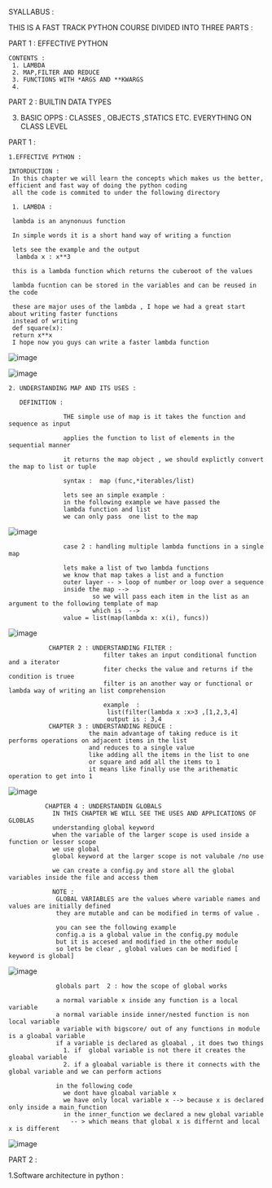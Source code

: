 SYALLABUS  :

THIS IS A FAST TRACK PYTHON COURSE DIVIDED INTO THREE PARTS :

PART 1 : EFFECTIVE PYTHON 
  
    CONTENTS :
     1. LAMBDA 
     2. MAP,FILTER AND REDUCE 
     3. FUNCTIONS WITH *ARGS AND **KWARGS 
     4.

PART 2 : BUILTIN DATA TYPES 


3. BASIC OPPS : CLASSES , OBJECTS ,STATICS ETC. EVERYTHING ON CLASS LEVEL 


PART 1 :  

    1.EFFECTIVE PYTHON :
  
    INTORDUCTION : 
     In this chapter we will learn the concepts which makes us the better, efficient and fast way of doing the python coding
     all the code is commited to under the following directory 
   
     1. LAMBDA :
   
     lambda is an anynonuus function 
   
     In simple words it is a short hand way of writing a function 
   
     lets see the example and the output 
      lambda x : x**3
     
     this is a lambda function which returns the cuberoot of the values 
  
     lambda fucntion can be stored in the variables and can be reused in the code 
      
     these are major uses of the lambda , I hope we had a great start about writing faster functions 
     instead of writing 
     def square(x):
     return x**x 
     I hope now you guys can write a faster lambda function 
     
      



![image](https://user-images.githubusercontent.com/45656883/123250411-a4b8e480-d507-11eb-88c9-fb8a04ce8652.png)
  
  
![image](https://user-images.githubusercontent.com/45656883/123250776-16912e00-d508-11eb-9804-fa8629b8b63d.png)
  

    2. UNDERSTANDING MAP AND ITS USES :
       
       DEFINITION : 
             
                   THE simple use of map is it takes the function and sequence as input 
                   
                   applies the function to list of elements in the sequential manner 
                   
                   it returns the map object , we should explictly convert the map to list or tuple 
                   
                   syntax :  map (func,*iterables/list)
                   
                   lets see an simple example : 
                   in the following example we have passed the 
                   lambda function and list
                   we can only pass  one list to the map 
                   
   ![image](https://user-images.githubusercontent.com/45656883/123251558-f746d080-d508-11eb-9fb3-e6bc714f57ec.png)
              
                   case 2 : handling multiple lambda functions in a single map 
                   
                   lets make a list of two lambda functions
                   we know that map takes a list and a function 
                   outer layer -- > loop of number or loop over a sequence 
                   inside the map -->
                           so we will pass each item in the list as an argument to the following template of map 
                           which is  -->
                   value = list(map(lambda x: x(i), funcs))
                   
                   
   ![image](https://user-images.githubusercontent.com/45656883/123588887-12b22400-d806-11eb-8fa3-92ae1a7392ef.png)
                
                   
                   
               CHAPTER 2 : UNDERSTANDING FILTER : 
                              filter takes an input conditional function and a iterator 
                              fiter checks the value and returns if the condition is truee 
                              filter is an another way or functional or lambda way of writing an list comprehension 
                              
                              example  :
                               list(filter(lambda x :x>3 ,[1,2,3,4]
                               output is : 3,4 
               CHAPTER 3 : UNDERSTANDING REDUCE :
                          the main advantage of taking reduce is it performs operations on adjacent items in the list 
                          and reduces to a single value 
                          like adding all the items in the list to one 
                          or square and add all the items to 1 
                          it means like finally use the arithematic operation to get into 1
               
   ![image](https://user-images.githubusercontent.com/45656883/123597516-0ed7cf00-d811-11eb-8de9-db7ae06c8c7d.png)

                       
                              
              CHAPTER 4 : UNDERSTANDIN GLOBALS 
                IN THIS CHAPTER WE WILL SEE THE USES AND APPLICATIONS OF GLOBLAS 
                understanding global keyword 
                when the variable of the larger scope is used inside a function or lesser scope 
                we use global 
                global keyword at the larger scope is not valubale /no use 
                
                we can create a config.py and store all the global variables inside the file and access them 
                
                NOTE : 
                 GLOBAL VARIABLES are the values where variable names and values are initially defined 
                 they are mutable and can be modified in terms of value .
                 
                 you can see the following example 
                 config.a is a global value in the config.py module 
                 but it is accesed and modified in the other module 
                 so lets be clear , global values can be modified [ keyword is global]
                
                    

![image](https://user-images.githubusercontent.com/45656883/123957616-a08a3c80-d9c9-11eb-872a-19f5745058bd.png)


                 globals part  2 : how the scope of global works 
                 
                 a normal variable x inside any function is a local variable 
                 a normal variable inside inner/nested function is non local variable 
                 a variable with bigscore/ out of any functions in module is a gloabal variable
                 if a variable is declared as gloabal , it does two things 
                   1. if  global variable is not there it creates the gloabal variable 
                   2. if a gloabal variable is there it connects with the global variable and we can perform actions 
                   
                 in the following code 
                   we dont have gloabal variable x 
                   we have only local variable x --> because x is declared only inside a main_function 
                   in the inner_function we declared a new global variable 
                     -- > which means that global x is differnt and local x is different 
                  
   ![image](https://user-images.githubusercontent.com/45656883/123959791-2e672700-d9cc-11eb-9f86-c7f8fbee3272.png)

                 
                  



    
PART 2 :

1.Software architecture in python :
